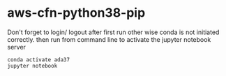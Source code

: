 # aws-cfn-python38-pip

Don't forget to login/ logout after first run other wise conda is not initiated correctly.
then run from command line to activate the jupyter notebook server
```
conda activate ada37
jupyter notebook

```
